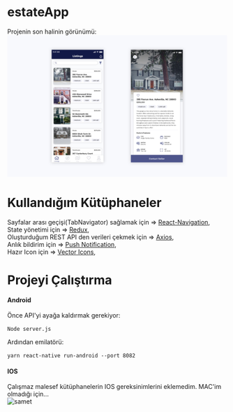 # estateApp
Projenin son halinin görünümü:
![](project-design.jpg)

# Kullandığım Kütüphaneler
Sayfalar arası geçişi(TabNavigator) sağlamak için => [React-Navigation](https://reactnavigation.org/),<br/>
State yönetimi için => [Redux](https://redux.js.org/),<br/>
Oluşturduğum REST API den verileri çekmek için => [Axios](https://www.npmjs.com/package/axios),<br/>
Anlık bildirim için => [Push Notification](https://www.npmjs.com/package/react-push-notification),<br/>
Hazır Icon için => [Vector Icons](https://www.npmjs.com/package/react-native-vector-icons),<br/>

# Projeyi Çalıştırma
#### Android
Önce API'yi ayağa kaldırmak gerekiyor: <br/>
```
Node server.js
```

Ardından emilatörü: <br/>
```
yarn react-native run-android --port 8082
```
#### IOS
Çalışmaz malesef kütüphanelerin IOS gereksinimlerini eklemedim. MAC'im olmadığı için... <br/>
![samet](https://media1.tenor.com/images/3e35e47384653347a72b0626ed90cfe6/tenor.gif?itemid=9816214)
